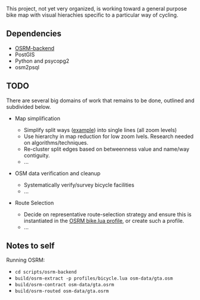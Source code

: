 This project, not yet very organized, is working toward a general purpose bike map with visual hierachies specific to a particular way of cycling. 

## Dependencies ##
- [OSRM-backend](https://github.com/Project-OSRM/osrm-backend)
- PostGIS
- Python and psycopg2
- osm2psql

## TODO ##
There are several big domains of work that remains to be done, outlined and subdivided below. 

* Map simplification
    * Simplify split ways ([example](https://www.openstreetmap.org/#map=19/43.79249/-79.44591)) into single lines (all zoom levels)
    * Use hierarchy in map reduction for low zoom lvels. Research needed on algorithms/techniques.
    * Re-cluster split edges based on betweenness value and name/way contiguity. 
    * ... 

* OSM data verification and cleanup
    * Systematically verify/survey bicycle facilities
    * ...

* Route Selection
    * Decide on representative route-selection strategy and ensure this is instantiated in the [OSRM bike.lua profile](https://github.com/Project-OSRM/osrm-backend/blob/master/profiles/bicycle.lua), or create such a profile.
    * ...

## Notes to self ##

Running OSRM:
- `cd scripts/osrm-backend`
- `build/osrm-extract -p profiles/bicycle.lua osm-data/gta.osm`
- `build/osrm-contract osm-data/gta.osrm`
- `build/osrm-routed osm-data/gta.osrm`
